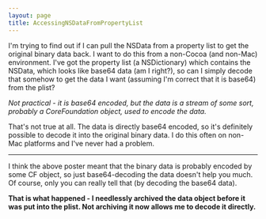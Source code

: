 ```yaml
---
layout: page
title: AccessingNSDataFromPropertyList
---
```




I'm trying to find out if I can pull the NSData from a property list to get the original binary data back. I want to do this from a non-Cocoa (and non-Mac) environment. I've got the property list (a NSDictionary) which contains the NSData, which looks like base64 data (am I right?), so can I simply decode that somehow to get the data I want (assuming I'm correct that it is base64) from the plist?

*Not practical - it is base64 encoded, but the data is a stream of some sort, probably a CoreFoundation object, used to encode the data.*

That's not true at all.  The data is directly base64 encoded, so it's definitely possible to decode it into the original binary data.  I do this often on non-Mac platforms and I've never had a problem.

----

I think the above poster meant that the binary data is probably encoded by some CF object, so just base64-decoding the data doesn't help you much. Of course, only you can really tell that (by decoding the base64 data).

**That is what happened - I needlessly archived the data object before it was put into the plist. Not archiving it now allows me to decode it directly.**

